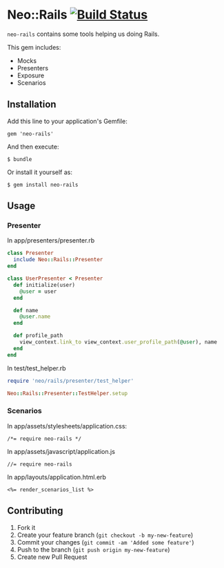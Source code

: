 # Neo::Rails [![Build Status](https://secure.travis-ci.org/neopoly/neo-rails.png?branch=master)](http://travis-ci.org/neopoly/neo-rails)
`neo-rails` contains some tools helping us doing Rails.

This gem includes:
* Mocks
* Presenters
* Exposure
* Scenarios

## Installation

Add this line to your application's Gemfile:

    gem 'neo-rails'

And then execute:

    $ bundle

Or install it yourself as:

    $ gem install neo-rails

## Usage

### Presenter

In app/presenters/presenter.rb

```ruby
class Presenter
  include Neo::Rails::Presenter
end

class UserPresenter < Presenter
  def initialize(user)
    @user = user
  end

  def name
    @user.name
  end

  def profile_path
    view_context.link_to view_context.user_profile_path(@user), name
  end
end
```

In test/test_helper.rb

```ruby
require 'neo/rails/presenter/test_helper'

Neo::Rails::Presenter::TestHelper.setup
```

### Scenarios

In app/assets/stylesheets/application.css:

    /*= require neo-rails */

In app/assets/javascript/application.js

    //= require neo-rails

In app/layouts/application.html.erb

    <%= render_scenarios_list %>

## Contributing

1. Fork it
2. Create your feature branch (`git checkout -b my-new-feature`)
3. Commit your changes (`git commit -am 'Added some feature'`)
4. Push to the branch (`git push origin my-new-feature`)
5. Create new Pull Request

